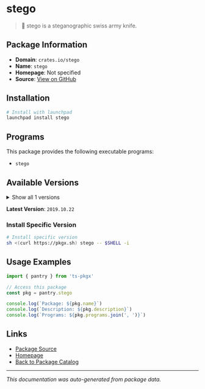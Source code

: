 # stego

> 🦕 stego is a steganographic swiss army knife.

## Package Information

- **Domain**: `crates.io/stego`
- **Name**: `stego`
- **Homepage**: Not specified
- **Source**: [View on GitHub](https://github.com/pkgxdev/pantry/tree/main/projects/crates.io/stego/package.yml)

## Installation

```bash
# Install with launchpad
launchpad install stego
```

## Programs

This package provides the following executable programs:

- `stego`

## Available Versions

<details>
<summary>Show all 1 versions</summary>

- `2019.10.22`

</details>

**Latest Version**: `2019.10.22`

### Install Specific Version

```bash
# Install specific version
sh <(curl https://pkgx.sh) stego -- $SHELL -i
```

## Usage Examples

```typescript
import { pantry } from 'ts-pkgx'

// Access this package
const pkg = pantry.stego

console.log(`Package: ${pkg.name}`)
console.log(`Description: ${pkg.description}`)
console.log(`Programs: ${pkg.programs.join(', ')}`)
```

## Links

- [Package Source](https://github.com/pkgxdev/pantry/tree/main/projects/crates.io/stego/package.yml)
- [Homepage](#)
- [Back to Package Catalog](../package-catalog.md)

---

*This documentation was auto-generated from package data.*
